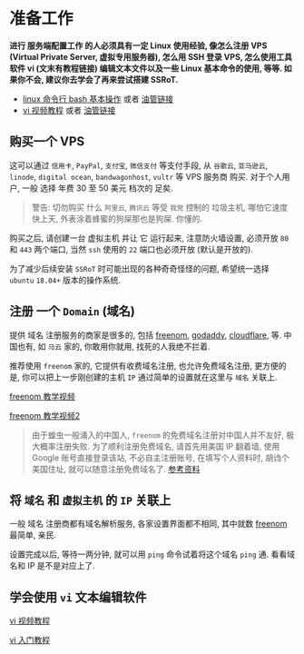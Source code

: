 # 准备工作

**进行 服务端配置工作 的人必须具有一定 Linux 使用经验, 像怎么注册 VPS (Virtual Private Server, 虚拟专用服务器), 怎么用 SSH 登录 VPS, 怎么使用工具软件 vi (文末有教程链接) 编辑文本文件以及一些 Linux 基本命令的使用, 等等. 如果你不会, 建议你去学会了再来尝试搭建 SSRoT.**

* [linux 命令行 bash 基本操作](https://www.bilibili.com/video/av15733689?p=2) 或者 [油管链接](https://www.youtube.com/watch?v=X9AvEztk8i0)
* [vi 视频教程](https://www.bilibili.com/video/av15733689/?p=19) 或者 [油管链接](https://www.youtube.com/watch?v=ki-NLcGneM0)

## 购买一个 VPS
这可以通过 `信用卡`, `PayPal`, `支付宝`, `微信支付` 等支付手段, 从 `谷歌云`, `亚马逊云`, `linode`, `digital ocean`, `bandwagonhost`, `vultr` 等 VPS 服务商 购买. 对于个人用户, 一般 选择 年费 30 至 50 美元 档次的 足矣.

> 警告: 切勿购买 什么 `阿里云`, `腾讯云` 等受 `我党` 控制的 垃圾主机, 哪怕它速度快上天, 外表涂着蜂蜜的狗屎那也是狗屎. 你懂的.

购买之后, 请创建一台 虚拟主机 并让 它 运行起来, 注意防火墙设置, 必须开放 `80` 和 `443` 两个端口, 当然 `ssh` 使用的 `22` 端口也必须开放 (默认是开放的).

为了减少后续安装 `SSRoT` 时可能出现的各种奇奇怪怪的问题, 希望统一选择 `ubuntu` `18.04+` 版本的操作系统.

## 注册 一个 `Domain` (域名)

提供 域名 注册服务的商家是很多的, 包括 [freenom](https://freenom.com), [godaddy](https://godaddy.com), [cloudflare](https://cloudflare.com), 等. 中国也有, 如 `马云` 家的, 你敢用你就用, 找死的人我绝不拦着.

推荐使用 `freenom` 家的, 它提供有收费域名注册, 也允许免费域名注册, 更方便的是, 你可以把上一步刚创建的主机 `IP` 通过简单的设置就在这里与 `域名` 关联上. 

[freenom 教学视频](https://www.youtube.com/watch?v=IAZDrtmQeh0)

[freenom 教学视频2](https://www.youtube.com/watch?v=Y1XkTGU5Wb0)

> 由于蝗虫一般涌入的中国人, `freenom` 的免费域名注册对中国人并不友好, 极大概率注册失败. 为了顺利注册免费域名, 请首先用美国 IP 翻着墙, 使用 Google 账号直接登录该站, 不必自主注册账号, 在填写个人资料时, 胡诌个美国住址, 就可以随意注册免费域名了. [参考资料](https://www.xiebruce.top/1005.html)

## 将 `域名` 和 `虚拟主机` 的 `IP` 关联上
一般 域名 注册商都有域名解析服务, 各家设置界面都不相同, 其中就数 [freenom](https://freenom.com) 最简单, 亲民.

设置完成以后, 等待一两分钟, 就可以用 `ping` 命令试着将这个域名 `ping` 通. 看看域名和 IP 是不是对应上了.

## 学会使用 `vi` 文本编辑软件
[vi 视频教程](https://www.youtube.com/watch?v=ki-NLcGneM0)

[vi 入门教程](http://www.runoob.com/linux/linux-vim.html)
